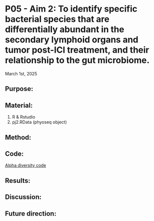 # P05 - Aim 2: To identify specific bacterial species that are differentially abundant in the secondary lymphoid organs and tumor post-ICI treatment, and their relationship to the gut microbiome.

March 1st, 2025

## Purpose:


## Material: 
1. R & Rstudio
2. pj2.RData (phyoseq object)

## Method:



## Code: 
[Alpha diversity code](../R_codes/taxanomic_bar_plots.R) 
   
## Results: 
#### 



## Discussion:

## Future direction:
